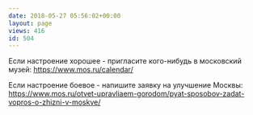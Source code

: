 ```yaml
---
date: 2018-05-27 05:56:02+00:00
layout: page
views: 416
id: 504
---
```


Если настроение хорошее - пригласите кого-нибудь в московский музей: https://www.mos.ru/calendar/

Если настроение боевое - напишите заявку на улучшение Москвы: https://www.mos.ru/otvet-upravliaem-gorodom/pyat-sposobov-zadat-vopros-o-zhizni-v-moskve/


